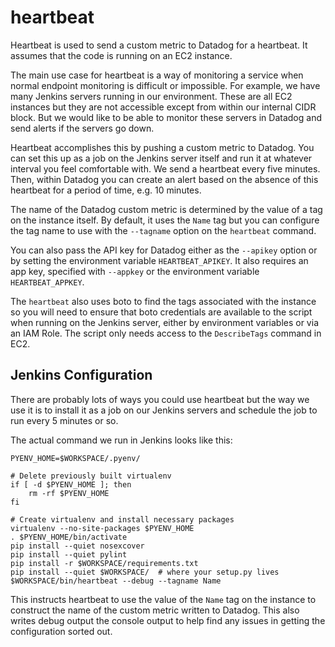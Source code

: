 heartbeat
=========

Heartbeat is used to send a custom metric to Datadog for a heartbeat. It assumes
that the code is running on an EC2 instance.

The main use case for heartbeat is a way of monitoring a service when normal
endpoint monitoring is difficult or impossible.  For example, we have many
Jenkins servers running in our environment.  These are all EC2 instances but
they are not accessible except from within our internal CIDR block.  But we
would like to be able to monitor these servers in Datadog and send alerts if the
servers go down.

Heartbeat accomplishes this by pushing a custom metric to Datadog. You can set
this up as a job on the Jenkins server itself and run it at whatever interval
you feel comfortable with.  We send a heartbeat every five minutes.  Then,
within Datadog you can create an alert based on the absence of this heartbeat
for a period of time, e.g. 10 minutes.

The name of the Datadog custom metric is determined by the value of a tag on the
instance itself.  By default, it uses the ``Name`` tag but you can configure the
tag name to use with the ``--tagname`` option on the ``heartbeat`` command.

You can also pass the API key for Datadog either as the ``--apikey`` option or
by setting the environment variable ``HEARTBEAT_APIKEY``. It also requires an
app key, specified with ``--appkey`` or the environment variable
``HEARTBEAT_APPKEY``.

The ``heartbeat`` also uses boto to find the tags associated with the instance
so you will need to ensure that boto credentials are available to the script
when running on the Jenkins server, either by environment variables or via an
IAM Role.  The script only needs access to the ``DescribeTags`` command in EC2.

Jenkins Configuration
---------------------

There are probably lots of ways you could use heartbeat but the way we
use it is to install it as a job on our Jenkins servers and schedule the job
to run every 5 minutes or so.

The actual command we run in Jenkins looks like this:

    PYENV_HOME=$WORKSPACE/.pyenv/

    # Delete previously built virtualenv
    if [ -d $PYENV_HOME ]; then
        rm -rf $PYENV_HOME
    fi

    # Create virtualenv and install necessary packages
    virtualenv --no-site-packages $PYENV_HOME
    . $PYENV_HOME/bin/activate
    pip install --quiet nosexcover
    pip install --quiet pylint
    pip install -r $WORKSPACE/requirements.txt
    pip install --quiet $WORKSPACE/  # where your setup.py lives
    $WORKSPACE/bin/heartbeat --debug --tagname Name

This instructs heartbeat to use the value of the ``Name`` tag on the
instance to construct the name of the custom metric written to Datadog.
This also writes debug output the console output to help find any issues
in getting the configuration sorted out.
